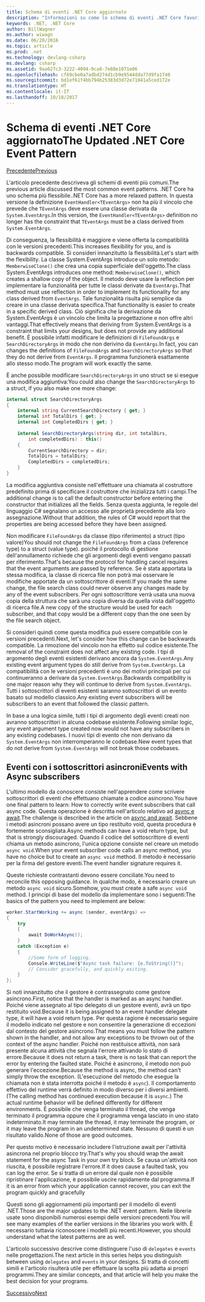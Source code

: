 ```yaml
---
title: Schema di eventi .NET Core aggiornato
description: "Informazioni su come lo schema di eventi .NET Core favorisca la flessibilità grazie alla compatibilità con le versioni precedenti e come implementare l'elaborazione sicura di eventi con sottoscrittori asincroni."
keywords: .NET, .NET Core
author: BillWagner
ms.author: wiwagn
ms.date: 06/20/2016
ms.topic: article
ms.prod: .net
ms.technology: devlang-csharp
ms.devlang: csharp
ms.assetid: 9aa627c3-3222-4094-9ca8-7e88e1071e06
ms.openlocfilehash: cf69cbe0a7adbd274d1cb9e9544dda77d9fa1740
ms.sourcegitcommit: bd1ef61f4bb794b25383d3d72e71041a5ced172e
ms.translationtype: HT
ms.contentlocale: it-IT
ms.lasthandoff: 10/18/2017
---
```

# <a name="the-updated-net-core-event-pattern"></a><span data-ttu-id="c61fb-104">Schema di eventi .NET Core aggiornato</span><span class="sxs-lookup"><span data-stu-id="c61fb-104">The Updated .NET Core Event Pattern</span></span>

[<span data-ttu-id="c61fb-105">Precedente</span><span class="sxs-lookup"><span data-stu-id="c61fb-105">Previous</span></span>](event-pattern.md)

<span data-ttu-id="c61fb-106">L'articolo precedente descriveva gli schemi di eventi più comuni.</span><span class="sxs-lookup"><span data-stu-id="c61fb-106">The previous article discussed the most common event patterns.</span></span> <span data-ttu-id="c61fb-107">.NET Core ha uno schema più flessibile.</span><span class="sxs-lookup"><span data-stu-id="c61fb-107">.NET Core has a more relaxed pattern.</span></span> <span data-ttu-id="c61fb-108">In questa versione la definizione `EventHandler<TEventArgs>` non ha più il vincolo che prevede che `TEventArgs` deve essere una classe derivata da `System.EventArgs`.</span><span class="sxs-lookup"><span data-stu-id="c61fb-108">In this version, the `EventHandler<TEventArgs>` definition no longer has the constraint that `TEventArgs` must be a class derived from `System.EventArgs`.</span></span>

<span data-ttu-id="c61fb-109">Di conseguenza, la flessibilità è maggiore e viene offerta la compatibilità con le versioni precedenti.</span><span class="sxs-lookup"><span data-stu-id="c61fb-109">This increases flexibility for you, and is backwards compatible.</span></span> <span data-ttu-id="c61fb-110">Si consideri innanzitutto la flessibilità.</span><span class="sxs-lookup"><span data-stu-id="c61fb-110">Let's start with the flexibility.</span></span> <span data-ttu-id="c61fb-111">La classe System.EventArgs introduce un solo metodo: `MemberwiseClone()` che crea una copia superficiale dell'oggetto.</span><span class="sxs-lookup"><span data-stu-id="c61fb-111">The class System.EventArgs introduces one method: `MemberwiseClone()`, which creates a shallow copy of the object.</span></span>
<span data-ttu-id="c61fb-112">Il metodo deve usare la reflection per implementare la funzionalità per tutte le classi derivate da `EventArgs`.</span><span class="sxs-lookup"><span data-stu-id="c61fb-112">That method must use reflection in order to implement its functionality for any class derived from `EventArgs`.</span></span> <span data-ttu-id="c61fb-113">Tale funzionalità risulta più semplice da creare in una classe derivata specifica.</span><span class="sxs-lookup"><span data-stu-id="c61fb-113">That functionality is easier to create in a specific derived class.</span></span> <span data-ttu-id="c61fb-114">Ciò significa che la derivazione da System.EventArgs è un vincolo che limita la progettazione e non offre altri vantaggi.</span><span class="sxs-lookup"><span data-stu-id="c61fb-114">That effectively means that deriving from System.EventArgs is a constraint that limits your designs, but does not provide any additional benefit.</span></span>
<span data-ttu-id="c61fb-115">È possibile infatti modificare le definizioni di `FileFoundArgs` e `SearchDirectoryArgs` in modo che non derivino da `EventArgs`.</span><span class="sxs-lookup"><span data-stu-id="c61fb-115">In fact, you can changes the definitions of `FileFoundArgs` and `SearchDirectoryArgs` so that they do not derive from `EventArgs`.</span></span>
<span data-ttu-id="c61fb-116">Il programma funzionerà esattamente allo stesso modo.</span><span class="sxs-lookup"><span data-stu-id="c61fb-116">The program will work exactly the same.</span></span>

<span data-ttu-id="c61fb-117">È anche possibile modificare `SearchDirectoryArgs` in uno struct se si esegue una modifica aggiuntiva:</span><span class="sxs-lookup"><span data-stu-id="c61fb-117">You could also change the `SearchDirectoryArgs` to a struct, if you also make one more change:</span></span>

```csharp  
internal struct SearchDirectoryArgs  
{  
    internal string CurrentSearchDirectory { get; }  
    internal int TotalDirs { get; }  
    internal int CompletedDirs { get; }  
    
    internal SearchDirectoryArgs(string dir, int totalDirs, 
        int completedDirs) : this()  
    {  
        CurrentSearchDirectory = dir;  
        TotalDirs = totalDirs;  
        CompletedDirs = completedDirs;  
    }  
}  
```   

<span data-ttu-id="c61fb-118">La modifica aggiuntiva consiste nell'effettuare una chiamata al costruttore predefinito prima di specificare il costruttore che inizializza tutti i campi.</span><span class="sxs-lookup"><span data-stu-id="c61fb-118">The additional change is to call the default constructor before entering the constructor that initializes all the fields.</span></span> <span data-ttu-id="c61fb-119">Senza questa aggiunta, le regole del linguaggio C# segnalano un accesso alle proprietà precedente alla loro assegnazione.</span><span class="sxs-lookup"><span data-stu-id="c61fb-119">Without that addition, the rules of C# would report that the properties are being accessed before they have been assigned.</span></span>

<span data-ttu-id="c61fb-120">Non modificare `FileFoundArgs` da classe (tipo riferimento) a struct (tipo valore)</span><span class="sxs-lookup"><span data-stu-id="c61fb-120">You should not change the `FileFoundArgs` from a class (reference type) to a struct (value type).</span></span> <span data-ttu-id="c61fb-121">poiché il protocollo di gestione dell'annullamento richiede che gli argomenti degli eventi vengano passati per riferimento.</span><span class="sxs-lookup"><span data-stu-id="c61fb-121">That's because the protocol for handling cancel requires that the event arguments are passed by reference.</span></span> <span data-ttu-id="c61fb-122">Se è stata apportata la stessa modifica, la classe di ricerca file non potrà mai osservare le modifiche apportate da un sottoscrittore di eventi.</span><span class="sxs-lookup"><span data-stu-id="c61fb-122">If you made the same change, the file search class could never observe any changes made by any of the event subscribers.</span></span> <span data-ttu-id="c61fb-123">Per ogni sottoscrittore verrà usata una nuova copia della struttura che sarà una copia diversa da quella vista dall'oggetto di ricerca file.</span><span class="sxs-lookup"><span data-stu-id="c61fb-123">A new copy of the structure would be used for each subscriber, and that copy would be a different copy than the one seen by the file search object.</span></span>

<span data-ttu-id="c61fb-124">Si consideri quindi come questa modifica può essere compatibile con le versioni precedenti.</span><span class="sxs-lookup"><span data-stu-id="c61fb-124">Next, let's consider how this change can be backwards compatible.</span></span>
<span data-ttu-id="c61fb-125">La rimozione del vincolo non ha effetto sul codice esistente.</span><span class="sxs-lookup"><span data-stu-id="c61fb-125">The removal of the constraint does not affect any existing code.</span></span> <span data-ttu-id="c61fb-126">I tipi di argomento degli eventi esistenti derivano ancora da `System.EventArgs`.</span><span class="sxs-lookup"><span data-stu-id="c61fb-126">Any existing event argument types do still derive from `System.EventArgs`.</span></span>
<span data-ttu-id="c61fb-127">La compatibilità con le versioni precedenti è uno dei motivi principali per cui continueranno a derivare da `System.EventArgs`.</span><span class="sxs-lookup"><span data-stu-id="c61fb-127">Backwards compatibility is one major reason why they will continue to derive from `System.EventArgs`.</span></span> <span data-ttu-id="c61fb-128">Tutti i sottoscrittori di eventi esistenti saranno sottoscrittori di un evento basato sul modello classico.</span><span class="sxs-lookup"><span data-stu-id="c61fb-128">Any existing event subscribers will be subscribers to an event that followed the classic pattern.</span></span>

<span data-ttu-id="c61fb-129">In base a una logica simile, tutti i tipi di argomento degli eventi creati non avranno sottoscrittori in alcuna codebase esistente.</span><span class="sxs-lookup"><span data-stu-id="c61fb-129">Following similar logic, any event argument type created now would not have any subscribers in any existing codebases.</span></span> <span data-ttu-id="c61fb-130">I nuovi tipi di evento che non derivano da `System.EventArgs` non interromperanno le codebase.</span><span class="sxs-lookup"><span data-stu-id="c61fb-130">New event types that do not derive from `System.EventArgs` will not break those codebases.</span></span>

## <a name="events-with-async-subscribers"></a><span data-ttu-id="c61fb-131">Eventi con i sottoscrittori asincroni</span><span class="sxs-lookup"><span data-stu-id="c61fb-131">Events with Async subscribers</span></span>

<span data-ttu-id="c61fb-132">L'ultimo modello da conoscere consiste nell'apprendere come scrivere sottoscrittori di eventi che effettuano chiamate a codice asincrono.</span><span class="sxs-lookup"><span data-stu-id="c61fb-132">You have one final pattern to learn: How to correctly write event subscribers that call async code.</span></span> <span data-ttu-id="c61fb-133">Questa operazione è descritta nell'articolo relativo ad [async e await](async.md).</span><span class="sxs-lookup"><span data-stu-id="c61fb-133">The challenge is described in the article on [async and await](async.md).</span></span> <span data-ttu-id="c61fb-134">Sebbene i metodi asincroni possano avere un tipo restituito void, questa procedura è fortemente sconsigliata.</span><span class="sxs-lookup"><span data-stu-id="c61fb-134">Async methods can have a void return type, but that is strongly discouraged.</span></span> <span data-ttu-id="c61fb-135">Quando il codice del sottoscrittore di eventi chiama un metodo asincrono, l'unica opzione consiste nel creare un metodo `async void`.</span><span class="sxs-lookup"><span data-stu-id="c61fb-135">When your event subscriber code calls an async method, you have no choice but to create an `async void` method.</span></span> <span data-ttu-id="c61fb-136">Il metodo è necessario per la firma del gestore eventi.</span><span class="sxs-lookup"><span data-stu-id="c61fb-136">The event handler signature requires it.</span></span>

<span data-ttu-id="c61fb-137">Queste richieste contrastanti devono essere conciliate.</span><span class="sxs-lookup"><span data-stu-id="c61fb-137">You need to reconcile this opposing guidance.</span></span> <span data-ttu-id="c61fb-138">In qualche modo, è necessario creare un metodo `async void` sicuro.</span><span class="sxs-lookup"><span data-stu-id="c61fb-138">Somehow, you must create a safe `async void` method.</span></span> <span data-ttu-id="c61fb-139">I principi di base del modello da implementare sono i seguenti:</span><span class="sxs-lookup"><span data-stu-id="c61fb-139">The basics of the pattern you need to implement are below:</span></span>

```csharp
worker.StartWorking += async (sender, eventArgs) =>
{
    try 
    {
        await DoWorkAsync();
    }
    catch (Exception e)
    {
        //Some form of logging.
        Console.WriteLine($"Async task failure: {e.ToString()}");
        // Consider gracefully, and quickly exiting.
    }
};
```

<span data-ttu-id="c61fb-140">Si noti innanzitutto che il gestore è contrassegnato come gestore asincrono.</span><span class="sxs-lookup"><span data-stu-id="c61fb-140">First, notice that the handler is marked as an async handler.</span></span> <span data-ttu-id="c61fb-141">Poiché viene assegnato al tipo delegato di un gestore eventi, avrà un tipo restituito void.</span><span class="sxs-lookup"><span data-stu-id="c61fb-141">Because it is being assigned to an event handler delegate type, it will have a void return type.</span></span> <span data-ttu-id="c61fb-142">Per questa ragione è necessario seguire il modello indicato nel gestore e non consentire la generazione di eccezioni dal contesto del gestore asincrono.</span><span class="sxs-lookup"><span data-stu-id="c61fb-142">That means you must follow the pattern shown in the handler, and not allow any exceptions to be thrown out of the context of the async handler.</span></span> <span data-ttu-id="c61fb-143">Poiché non restituisce attività, non sarà presente alcuna attività che segnala l'errore attivando lo stato di errore.</span><span class="sxs-lookup"><span data-stu-id="c61fb-143">Because it does not return a task, there is no task that can report the error by entering the faulted state.</span></span> <span data-ttu-id="c61fb-144">Poiché è asincrono, il metodo non può generare l'eccezione.</span><span class="sxs-lookup"><span data-stu-id="c61fb-144">Because the method is async, the method can't simply throw the exception.</span></span> <span data-ttu-id="c61fb-145">(L'esecuzione del metodo che esegue la chiamata non è stata interrotta poiché il metodo è `async`). Il comportamento effettivo del runtime verrà definito in modo diverso per i diversi ambienti.</span><span class="sxs-lookup"><span data-stu-id="c61fb-145">(The calling method has continued execution because it is `async`.) The actual runtime behavior will be defined differently for different environments.</span></span> <span data-ttu-id="c61fb-146">È possibile che venga terminato il thread, che venga terminato il programma oppure che il programma venga lasciato in uno stato indeterminato.</span><span class="sxs-lookup"><span data-stu-id="c61fb-146">It may terminate the thread, it may terminate the program, or it may leave the program in an undetermined state.</span></span> <span data-ttu-id="c61fb-147">Nessuno di questi è un risultato valido.</span><span class="sxs-lookup"><span data-stu-id="c61fb-147">None of those are good outcomes.</span></span>

<span data-ttu-id="c61fb-148">Per questo motivo è necessario includere l'istruzione await per l'attività asincrona nel proprio blocco try.</span><span class="sxs-lookup"><span data-stu-id="c61fb-148">That's why you should wrap the await statement for the async Task in your own try block.</span></span> <span data-ttu-id="c61fb-149">Se causa un'attività non riuscita, è possibile registrare l'errore.</span><span class="sxs-lookup"><span data-stu-id="c61fb-149">If it does cause a faulted task, you can log the error.</span></span> <span data-ttu-id="c61fb-150">Se si tratta di un errore dal quale non è possibile ripristinare l'applicazione, è possibile uscire rapidamente dal programma.</span><span class="sxs-lookup"><span data-stu-id="c61fb-150">If it is an error from which your application cannot recover, you can exit the program quickly and gracefully</span></span>

<span data-ttu-id="c61fb-151">Questi sono gli aggiornamenti più importanti per il modello di eventi .NET.</span><span class="sxs-lookup"><span data-stu-id="c61fb-151">Those are the major updates to the .NET event pattern.</span></span> <span data-ttu-id="c61fb-152">Nelle librerie usate sono disponibili numerosi esempi delle versioni precedenti.</span><span class="sxs-lookup"><span data-stu-id="c61fb-152">You will see many examples of the earlier versions in the libraries you work with.</span></span> <span data-ttu-id="c61fb-153">È necessario tuttavia riconoscere i modelli più recenti.</span><span class="sxs-lookup"><span data-stu-id="c61fb-153">However, you should understand what the latest patterns are as well.</span></span>

<span data-ttu-id="c61fb-154">L'articolo successivo descrive come distinguere l'uso di `delegates` e `events` nelle progettazioni.</span><span class="sxs-lookup"><span data-stu-id="c61fb-154">The next article in this series helps you distinguish between using `delegates` and `events` in your designs.</span></span> <span data-ttu-id="c61fb-155">Si tratta di concetti simili e l'articolo risulterà utile per effettuare la scelta più adatta ai propri programmi.</span><span class="sxs-lookup"><span data-stu-id="c61fb-155">They are similar concepts, and that article will help you make the best decision for your programs.</span></span>

[<span data-ttu-id="c61fb-156">Successivo</span><span class="sxs-lookup"><span data-stu-id="c61fb-156">Next</span></span>](distinguish-delegates-events.md)
